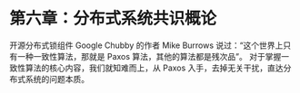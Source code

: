 # 第六章：分布式系统共识概论

开源分布式锁组件 Google Chubby 的作者 Mike Burrows 说过：“这个世界上只有一种一致性算法，那就是 Paxos 算法，其他的算法都是残次品”。
对于掌握一致性算法的核心内容，我们就知难而上，从 Paxos 入手，去掉无关干扰，直达分布式系统的问题本质。

